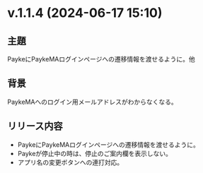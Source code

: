 # v.1.1.4 (2024-06-17 15:10)

## 主題

PaykeにPaykeMAログインページへの遷移情報を渡せるように。他

## 背景

PaykeMAへのログイン用メールアドレスがわからなくなる。

## リリース内容

- PaykeにPaykeMAログインページへの遷移情報を渡せるように。
- Paykeが停止中の時は、停止のご案内欄を表示しない。
- アプリ名の変更ボタンへの連打対応。
